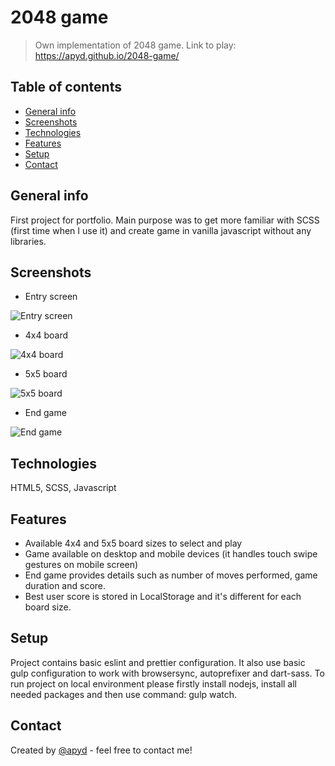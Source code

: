 # 2048 game
> Own implementation of 2048 game.
> Link to play: https://apyd.github.io/2048-game/

## Table of contents
* [General info](#general-info)
* [Screenshots](#screenshots)
* [Technologies](#technologies)
* [Features](#features)
* [Setup](#setup)
* [Contact](#contact)


## General info
First project for portfolio. Main purpose was to get more familiar with SCSS (first time when I use it) and create game in vanilla javascript without any libraries.

## Screenshots
* Entry screen

![Entry screen](https://drive.google.com/uc?export=view&id=1X5hre6lR6ZDIXOXj_RfbFQcfQB35cHB_)

* 4x4 board

![4x4 board](https://drive.google.com/uc?export=view&id=1n4jjHbQggTdp5P4N2Xvw_E2y-kxq1QXm)

* 5x5 board

![5x5 board](https://drive.google.com/uc?export=view&id=1avLRyfPPRabLrPoLYlb6hLZdW7vqkhi8)

* End game

![End game](https://drive.google.com/uc?export=view&id=1BeQ948I6Yv6r1E34Z8jzaPP5lnSDdxq1)

## Technologies
HTML5, SCSS, Javascript

## Features
* Available 4x4 and 5x5 board sizes to select and play
* Game available on desktop and mobile devices (it handles touch swipe gestures on mobile screen)
* End game provides details such as number of moves performed, game duration and score.
* Best user score is stored in LocalStorage and it's different for each board size.

## Setup

Project contains basic eslint and prettier configuration.
It also use basic gulp configuration to work with browsersync, autoprefixer and dart-sass.
To run project on local environment please firstly install nodejs, install all needed packages and then use command: gulp watch.

## Contact
Created by [@apyd](https://github.com/apyd) - feel free to contact me!

